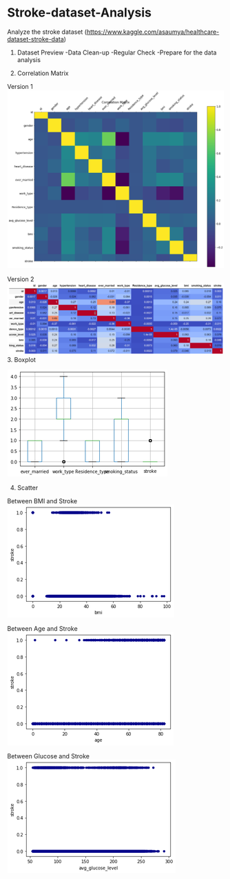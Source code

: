 # Stroke-dataset-Analysis
Analyze the stroke dataset (https://www.kaggle.com/asaumya/healthcare-dataset-stroke-data)


1. Dataset Preview
-Data Clean-up
-Regular Check
-Prepare for the data analysis

2. Correlation Matrix

Version 1
![CM1](Correlation.png)

Version 2
![CM2](CorrelationMatrixV2.png)
3. Boxplot


![BX](boxplot.png)


4. Scatter

Between BMI and Stroke
![SC1](scatter.bmi.stroke.png)

Between Age and Stroke
![SC2](scatter.age.stroke.png)

Between Glucose and Stroke
![SC3](scatter.glucose.stroke.png)
